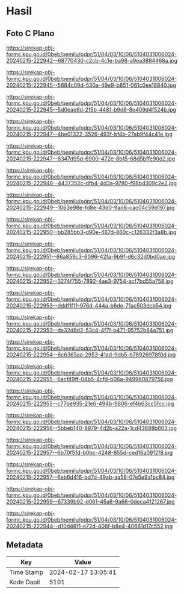 # Hasil

## Foto C Plano

https://sirekap-obj-formc.kpu.go.id/0beb/pemilu/pdpr/51/04/03/10/06/5104031006024-20240215-222942--68770430-c2cb-4c1e-ba98-a9ea3884468a.jpg

https://sirekap-obj-formc.kpu.go.id/0beb/pemilu/pdpr/51/04/03/10/06/5104031006024-20240215-222945--5684c09d-530a-49e9-b851-061c0ee18840.jpg

https://sirekap-obj-formc.kpu.go.id/0beb/pemilu/pdpr/51/04/03/10/06/5104031006024-20240215-222945--5d0eae6d-2f5b-4481-b9d8-8e409d4f524b.jpg

https://sirekap-obj-formc.kpu.go.id/0beb/pemilu/pdpr/51/04/03/10/06/5104031006024-20240215-222947--4be01322-3526-493f-bf4b-27ab9f44c41e.jpg

https://sirekap-obj-formc.kpu.go.id/0beb/pemilu/pdpr/51/04/03/10/06/5104031006024-20240215-222947--6347d95d-6900-472e-8b15-68d5bffe90d2.jpg

https://sirekap-obj-formc.kpu.go.id/0beb/pemilu/pdpr/51/04/03/10/06/5104031006024-20240215-222948--4437352c-dfb4-4d3a-9780-f98bd309c2e2.jpg

https://sirekap-obj-formc.kpu.go.id/0beb/pemilu/pdpr/51/04/03/10/06/5104031006024-20240215-222949--1063e98e-fd8e-43d0-9ad8-cac04c59d197.jpg

https://sirekap-obj-formc.kpu.go.id/0beb/pemilu/pdpr/51/04/03/10/06/5104031006024-20240215-222950--bb285bb3-d90e-467d-860c-c126332f3a8b.jpg

https://sirekap-obj-formc.kpu.go.id/0beb/pemilu/pdpr/51/04/03/10/06/5104031006024-20240215-222951--66a859c3-6096-42fa-9b9f-d6c32d0bd0ae.jpg

https://sirekap-obj-formc.kpu.go.id/0beb/pemilu/pdpr/51/04/03/10/06/5104031006024-20240215-222952--3274f755-7892-4ae3-9754-acf7bd55a758.jpg

https://sirekap-obj-formc.kpu.go.id/0beb/pemilu/pdpr/51/04/03/10/06/5104031006024-20240215-222953--dddf1f11-976d-444a-b6de-71ac503dcb54.jpg

https://sirekap-obj-formc.kpu.go.id/0beb/pemilu/pdpr/51/04/03/10/06/5104031006024-20240215-222953--de32d8d2-53c4-4f7f-b471-95752b84a751.jpg

https://sirekap-obj-formc.kpu.go.id/0beb/pemilu/pdpr/51/04/03/10/06/5104031006024-20240215-222954--6c6365aa-2953-41ad-9db5-b78926978f0d.jpg

https://sirekap-obj-formc.kpu.go.id/0beb/pemilu/pdpr/51/04/03/10/06/5104031006024-20240215-222955--6acf49ff-04b5-4cfd-b06a-949960879756.jpg

https://sirekap-obj-formc.kpu.go.id/0beb/pemilu/pdpr/51/04/03/10/06/5104031006024-20240215-222955--c77be935-21e6-494b-9806-ef4b63cc5fcc.jpg

https://sirekap-obj-formc.kpu.go.id/0beb/pemilu/pdpr/51/04/03/10/06/5104031006024-20240215-222956--5bbeb140-8979-4d2b-a22a-1cd43688b603.jpg

https://sirekap-obj-formc.kpu.go.id/0beb/pemilu/pdpr/51/04/03/10/06/5104031006024-20240215-222957--6b70f51d-b0bc-4248-855d-ced16a0912f8.jpg

https://sirekap-obj-formc.kpu.go.id/0beb/pemilu/pdpr/51/04/03/10/06/5104031006024-20240215-222957--6eb6d416-bd7d-49ab-aa58-07e5e9a1bc84.jpg

https://sirekap-obj-formc.kpu.go.id/0beb/pemilu/pdpr/51/04/03/10/06/5104031006024-20240215-222959--67339b92-d061-45a6-9a66-0deca4121267.jpg

https://sirekap-obj-formc.kpu.go.id/0beb/pemilu/pdpr/51/04/03/10/06/5104031006024-20240215-222944--d10d46f1-e72d-406f-b8e4-40661d17c552.jpg


## Metadata

| Key        | Value               |
| ---------- | ------------------- |
| Time Stamp | 2024-02-17 13:05:41 |
| Kode Dapil | 5101                |



